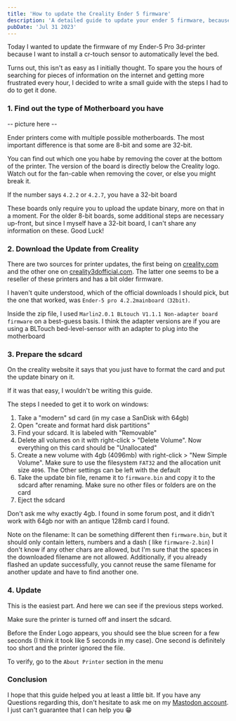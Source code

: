 ```yaml
---
title: 'How to update the Creality Ender 5 firmware'
description: 'A detailed guide to update your ender 5 firmware, because i didn''t find a satisfying guide online'
pubDate: 'Jul 31 2023'
---
```


Today I wanted to update the firmware of my Ender-5 Pro 3d-printer because I want to install a cr-touch sensor to
automatically
level the bed.

Turns out, this isn't as easy as I initially thought. To spare you the hours of searching for pieces of information on
the internet and getting more frustrated every hour, I decided to write a small guide with the steps I had to do to get
it done.

### 1. Find out the type of Motherboard you have

-- picture here --

Ender printers come with multiple possible motherboards. The most important difference is that some are 8-bit and some
are 32-bit.

You can find out which one you habe by removing the cover at the bottom of the printer. The version of the board is
directly below the Creality logo. Watch out for the fan-cable when removing the cover, or else you might break it.

If the number says `4.2.2` or `4.2.7`, you have a 32-bit board

These boards only require you to upload the update binary, more on that in a moment.
For the older 8-bit boards, some additional steps are necessary up-front, but since I myself have a 32-bit board, I
can't share any
information on these. Good Luck!

### 2. Download the Update from Creality

There are two sources for printer updates, the first being
on [creality.com](https://www.creality.com/pages/download-ender-5-pro) and the other one
on [creality3dofficial.com](https://forums.creality3dofficial.com/download/ender-series/ender-5/).
The latter one seems to be a reseller of these printers and has a bit older firmware.

I haven't quite understood, which of the official downloads I should pick, but the one that worked,
was `Ender-5 pro 4.2.2mainboard（32bit)`.

Inside the zip file, I used `Marlin2.0.1 BLtouch V1.1.1 Non-adapter board firmware` on a best-guess basis.
I think the adapter versions are if you are using a BLTouch bed-level-sensor with an adapter to plug into the
motherboard

### 3. Prepare the sdcard

On the creality website it says that you just have to format the card and put the update binary on it.

If it was that easy, I wouldn't be writing this guide.

The steps I needed to get it to work on windows:

1. Take a "modern" sd card (in my case a SanDisk with 64gb)
2. Open "create and format hard disk partitions"
3. Find your sdcard. It is labeled with "Removable"
4. Delete all volumes on it with right-click > "Delete Volume". Now everything on this card should be "Unallocated"
5. Create a new volume with 4gb (4096mb) with right-click > "New Simple Volume". Make sure to use the
   filesystem `FAT32` and the allocation unit size `4096`. The Other settings can be left with the default
6. Take the update bin file, rename it to `firmware.bin` and copy it to the
   sdcard after renaming. Make sure no other files or folders are on the card
7. Eject the sdcard

Don't ask me why exactly 4gb. I found in some forum post, and it didn't work with 64gb nor with an
antique 128mb card I found.

Note on the filename:
It can be something different then `firmware.bin`, but it should only contain letters, numbers and a dash (
like `firmware-2.bin`)
I don't know if any other chars are allowed, but I'm sure that the spaces in the downloaded filename are not allowed.
Additionally, if you already flashed an update successfully, you cannot reuse the same filename for another update and
have to find another one.

### 4. Update

This is the easiest part. And here we can see if the previous steps worked.

Make sure the printer is turned off and insert the sdcard.

Before the Ender Logo appears, you should see the blue screen for a few seconds (I think it took like 5 seconds in my
case).
One second is definitely too short and the printer ignored the file.

To verify, go to the `About Printer` section in the menu

### Conclusion

I hope that this guide helped you at least a little bit. If you have any Questions regarding this, don't hesitate to ask
me on my [Mastodon account](https://chaos.social/@huber1).
I just can't guarantee that I can help you 😁